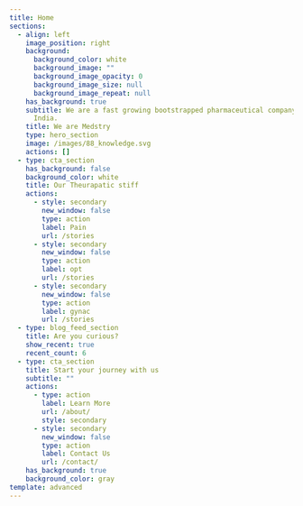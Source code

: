 ```yaml
---
title: Home
sections:
  - align: left
    image_position: right
    background:
      background_color: white
      background_image: ""
      background_image_opacity: 0
      background_image_size: null
      background_image_repeat: null
    has_background: true
    subtitle: We are a fast growing bootstrapped pharmaceutical company based out of
      India.
    title: We are Medstry
    type: hero_section
    image: /images/88_knowledge.svg
    actions: []
  - type: cta_section
    has_background: false
    background_color: white
    title: Our Theurapatic stiff
    actions:
      - style: secondary
        new_window: false
        type: action
        label: Pain
        url: /stories
      - style: secondary
        new_window: false
        type: action
        label: opt
        url: /stories
      - style: secondary
        new_window: false
        type: action
        label: gynac
        url: /stories
  - type: blog_feed_section
    title: Are you curious?
    show_recent: true
    recent_count: 6
  - type: cta_section
    title: Start your journey with us
    subtitle: ""
    actions:
      - type: action
        label: Learn More
        url: /about/
        style: secondary
      - style: secondary
        new_window: false
        type: action
        label: Contact Us
        url: /contact/
    has_background: true
    background_color: gray
template: advanced
---
```

